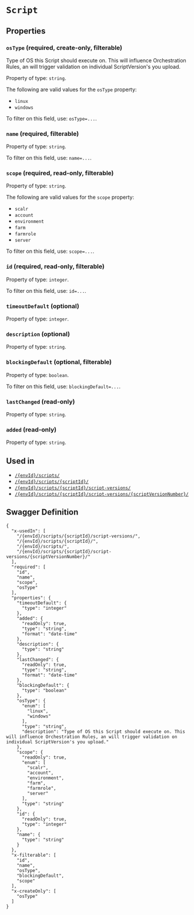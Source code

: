 # `Script` #







## Properties ##

### `osType` (required, create-only, filterable) ###

Type of OS this Script should execute on. This will influence Orchestration Rules, an will trigger validation on individual ScriptVersion's you upload.


Property of type: `string`.

 
The following are valid values for the `osType` property:
  + `linux`
  + `windows`

To filter on this field, use: `osType=...`.


### `name` (required, filterable) ###




Property of type: `string`.


To filter on this field, use: `name=...`.


### `scope` (required, read-only, filterable) ###




Property of type: `string`.

 
The following are valid values for the `scope` property:
  + `scalr`
  + `account`
  + `environment`
  + `farm`
  + `farmrole`
  + `server`

To filter on this field, use: `scope=...`.


### `id` (required, read-only, filterable) ###




Property of type: `integer`.


To filter on this field, use: `id=...`.


### `timeoutDefault` (optional) ###




Property of type: `integer`.




### `description` (optional) ###




Property of type: `string`.




### `blockingDefault` (optional, filterable) ###




Property of type: `boolean`.


To filter on this field, use: `blockingDefault=...`.


### `lastChanged` (read-only) ###




Property of type: `string`.




### `added` (read-only) ###




Property of type: `string`.






## Used in ##

  + [`/{envId}/scripts/`](./../rest/api/v1beta0/user/{envId}/scripts/)
  + [`/{envId}/scripts/{scriptId}/`](./../rest/api/v1beta0/user/{envId}/scripts/{scriptId}/)
  + [`/{envId}/scripts/{scriptId}/script-versions/`](./../rest/api/v1beta0/user/{envId}/scripts/{scriptId}/script-versions/)
  + [`/{envId}/scripts/{scriptId}/script-versions/{scriptVersionNumber}/`](./../rest/api/v1beta0/user/{envId}/scripts/{scriptId}/script-versions/{scriptVersionNumber}/)

## Swagger Definition ##

    {
      "x-usedIn": [
        "/{envId}/scripts/{scriptId}/script-versions/", 
        "/{envId}/scripts/{scriptId}/", 
        "/{envId}/scripts/", 
        "/{envId}/scripts/{scriptId}/script-versions/{scriptVersionNumber}/"
      ], 
      "required": [
        "id", 
        "name", 
        "scope", 
        "osType"
      ], 
      "properties": {
        "timeoutDefault": {
          "type": "integer"
        }, 
        "added": {
          "readOnly": true, 
          "type": "string", 
          "format": "date-time"
        }, 
        "description": {
          "type": "string"
        }, 
        "lastChanged": {
          "readOnly": true, 
          "type": "string", 
          "format": "date-time"
        }, 
        "blockingDefault": {
          "type": "boolean"
        }, 
        "osType": {
          "enum": [
            "linux", 
            "windows"
          ], 
          "type": "string", 
          "description": "Type of OS this Script should execute on. This will influence Orchestration Rules, an will trigger validation on individual ScriptVersion's you upload."
        }, 
        "scope": {
          "readOnly": true, 
          "enum": [
            "scalr", 
            "account", 
            "environment", 
            "farm", 
            "farmrole", 
            "server"
          ], 
          "type": "string"
        }, 
        "id": {
          "readOnly": true, 
          "type": "integer"
        }, 
        "name": {
          "type": "string"
        }
      }, 
      "x-filterable": [
        "id", 
        "name", 
        "osType", 
        "blockingDefault", 
        "scope"
      ], 
      "x-createOnly": [
        "osType"
      ]
    }
